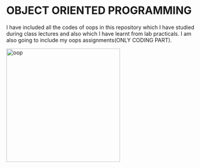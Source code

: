 <html>
<body>
<h1>OBJECT ORIENTED PROGRAMMING</h1>
<P>I have included all the codes of oops in this repository which I have studied during class lectures and also which I have learnt from lab practicals.
I am also going to include my oops assignments(ONLY CODING PART).</P>
<img src ="https://1drv.ms/i/c/3edc8da9b9462856/Ean1ob6pZkNFkK7ayhinKGYBJ1Zq-g0Te4yH_fk8atI8_A?e=r70gzf" alt="oop" width="300" height="300">
</body>
</html>

